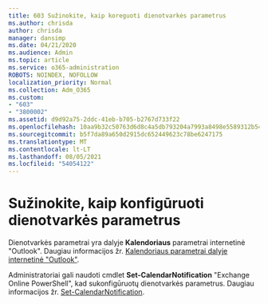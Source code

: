 ```yaml
---
title: 603 Sužinokite, kaip koreguoti dienotvarkės parametrus
ms.author: chrisda
author: chrisda
manager: dansimp
ms.date: 04/21/2020
ms.audience: Admin
ms.topic: article
ms.service: o365-administration
ROBOTS: NOINDEX, NOFOLLOW
localization_priority: Normal
ms.collection: Adm_O365
ms.custom:
- "603"
- "3800002"
ms.assetid: d9d92a75-2ddc-41eb-b705-b2767d733f22
ms.openlocfilehash: 10aa9b32c50763d6d8c4a5db793204a7993a8498e5589312b54e2d02a14d7dcd
ms.sourcegitcommit: b5f7da89a650d2915dc652449623c78be6247175
ms.translationtype: MT
ms.contentlocale: lt-LT
ms.lasthandoff: 08/05/2021
ms.locfileid: "54054122"
---
```

# <a name="learn-how-to-configure-agenda-settings"></a>Sužinokite, kaip konfigūruoti dienotvarkės parametrus

Dienotvarkės parametrai yra dalyje **Kalendoriaus** parametrai internetinė "Outlook". Daugiau informacijos žr. [Kalendoriaus parametrai dalyje internetinė "Outlook"](https://support.office.com/article/12cba5a4-4f95-4d00-bfc3-b694aa67ac8f).

Administratoriai gali naudoti cmdlet **Set-CalendarNotification** "Exchange Online PowerShell", kad sukonfigūruotų dienotvarkės parametrus. Daugiau informacijos žr. [Set-CalendarNotification](https://technet.microsoft.com/library/dd351284).
